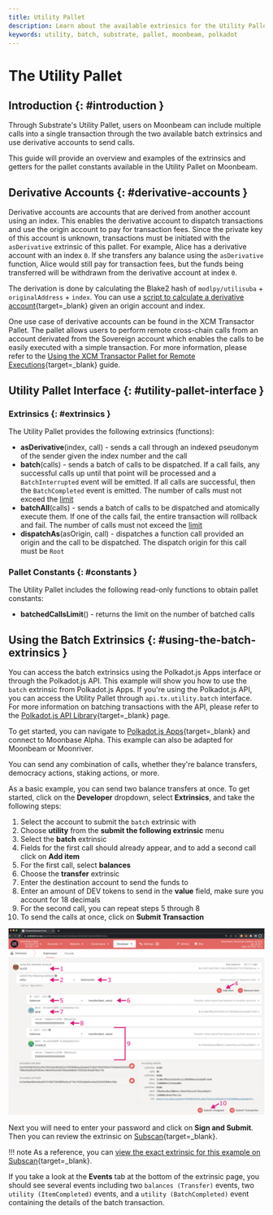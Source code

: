 ```yaml
---
title: Utility Pallet
description: Learn about the available extrinsics for the Utility Pallet on Moonbeam and how to interact with them using Polkadot.js Apps and the Polkadot.js API.
keywords: utility, batch, substrate, pallet, moonbeam, polkadot
---
```


# The Utility Pallet

## Introduction {: #introduction }

Through Substrate's Utility Pallet, users on Moonbeam can include multiple calls into a single transaction through the two available batch extrinsics and use derivative accounts to send calls.

This guide will provide an overview and examples of the extrinsics and getters for the pallet constants available in the Utility Pallet on Moonbeam.

## Derivative Accounts {: #derivative-accounts }

Derivative accounts are accounts that are derived from another account using an index. This enables the derivative account to dispatch transactions and use the origin account to pay for transaction fees. Since the private key of this account is unknown, transactions must be initiated with the `asDerivative` extrinsic of this pallet. For example, Alice has a derivative account with an index `0`. If she transfers any balance using the `asDerivative` function, Alice would still pay for transaction fees, but the funds being transferred will be withdrawn from the derivative account at index `0`.

The derivation is done by calculating the Blake2 hash of `modlpy/utilisuba` + `originalAddress` + `index`.  You can use a [script to calculate a derivative account](https://github.com/albertov19/PolkaTools/blob/main/calculateDerivedAddress.ts){target=\_blank} given an origin account and index.

One use case of derivative accounts can be found in the XCM Transactor Pallet. The pallet allows users to perform remote cross-chain calls from an account derivated from the Sovereign account which enables the calls to be easily executed with a simple transaction. For more information, please refer to the [Using the XCM Transactor Pallet for Remote Executions](/builders/interoperability/xcm/remote-execution/substrate-calls/xcm-transactor-pallet/){target=\_blank} guide.

## Utility Pallet Interface {: #utility-pallet-interface }

### Extrinsics {: #extrinsics }

The Utility Pallet provides the following extrinsics (functions):

- **asDerivative**(index, call) - sends a call through an indexed pseudonym of the sender given the index number and the call
- **batch**(calls) - sends a batch of calls to be dispatched. If a call fails, any successful calls up until that point will be processed and a `BatchInterrupted` event will be emitted. If all calls are successful, then the `BatchCompleted` event is emitted. The number of calls must not exceed the [limit](#constants)
- **batchAll**(calls) - sends a batch of calls to be dispatched and atomically execute them. If one of the calls fail, the entire transaction will rollback and fail. The number of calls must not exceed the [limit](#constants)
- **dispatchAs**(asOrigin, call) - dispatches a function call provided an origin and the call to be dispatched. The dispatch origin for this call must be `Root`

### Pallet Constants {: #constants }

The Utility Pallet includes the following read-only functions to obtain pallet constants:

- **batchedCallsLimit**() - returns the limit on the number of batched calls

## Using the Batch Extrinsics  {: #using-the-batch-extrinsics }

You can access the batch extrinsics using the Polkadot.js Apps interface or through the Polkadot.js API. This example will show you how to use the `batch` extrinsic from Polkadot.js Apps. If you're using the Polkadot.js API, you can access the Utility Pallet through `api.tx.utility.batch` interface. For more information on batching transactions with the API, please refer to the [Polkadot.js API Library](/builders/build/substrate-api/polkadot-js-api/#batching-transactions){target=\_blank} page.

To get started, you can navigate to [Polkadot.js Apps](https://polkadot.js.org/apps/?rpc=wss://wss.api.moonbase.moonbeam.network#/extrinsics){target=\_blank} and connect to Moonbase Alpha. This example can also be adapted for Moonbeam or Moonriver.

You can send any combination of calls, whether they're balance transfers, democracy actions, staking actions, or more.

As a basic example, you can send two balance transfers at once. To get started, click on the **Developer** dropdown, select **Extrinsics**, and take the following steps:

1. Select the account to submit the `batch` extrinsic with
2. Choose **utility** from the **submit the following extrinsic** menu
3. Select the **batch** extrinsic
4. Fields for the first call should already appear, and to add a second call click on **Add item**
5. For the first call, select **balances**
6. Choose the **transfer** extrinsic
7. Enter the destination account to send the funds to
8. Enter an amount of DEV tokens to send in the **value** field, make sure you account for 18 decimals
9. For the second call, you can repeat steps 5 through 8
10. To send the calls at once, click on **Submit Transaction**

![Send batch transaction](/images/builders/pallets-precompiles/pallets/utility/utility-1.webp)

Next you will need to enter your password and click on **Sign and Submit**. Then you can review the extrinsic on [Subscan](https://moonbase.subscan.io/){target=\_blank}.

!!! note
    As a reference, you can [view the exact extrinsic for this example on Subscan](https://moonbase.subscan.io/extrinsic/2561364-6/){target=\_blank}.

If you take a look at the **Events** tab at the bottom of the extrinsic page, you should see several events including two `balances (Transfer)` events, two `utility (ItemCompleted)` events, and a `utility (BatchCompleted)` event containing the details of the batch transaction.